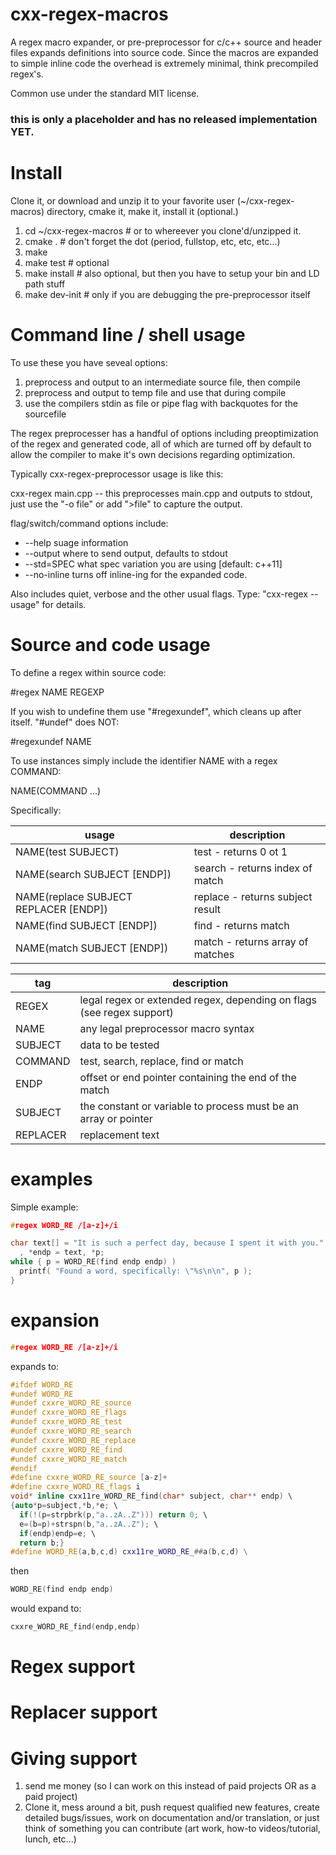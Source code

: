 # cxx-regex-macros
A regex macro expander, or pre-preprocessor for c/c++ source and header files expands definitions into source code.  Since the macros are expanded to simple inline code the overhead is extremely minimal, think precompiled regex's.

Common use under the standard MIT license.

### this is only a placeholder and has no released implementation YET.

# Install

Clone it, or download and unzip it to your favorite user (~/cxx-regex-macros) directory, cmake it, make it, install it (optional.)

1. cd ~/cxx-regex-macros  # or to whereever you clone'd/unzipped it.
2. cmake .                # don't forget the dot (period, fullstop, etc, etc, etc...)
3. make
4. make test              # optional
5. make install           # also optional, but then you have to setup your bin and LD path stuff
6. make dev-init          # only if you are debugging the pre-preprocessor itself

# Command line / shell usage

To use these you have seveal options:
1. preprocess and output to an intermediate source file, then compile
2. preprocess and output to temp file and use that during compile
3. use the compilers stdin as file or pipe flag with backquotes for the sourcefile

The regex preprocesser has a handful of options including preoptimization of the regex
and generated code, all of which are turned off by default to allow the compiler to 
make it's own decisions regarding optimization.

Typically cxx-regex-preprocessor usage is like this:

cxx-regex main.cpp   -- this preprocesses main.cpp and outputs to stdout, just use the "-o file" or add ">file" to capture the output.

flag/switch/command options include:
- --help  suage information
- --output  where to send output, defaults to stdout
- --std=SPEC  what spec variation you are using [default: c++11]
- --no-inline turns off inline-ing for the expanded code.

Also includes quiet, verbose and the other usual flags.  Type: "cxx-regex --usage" for details.

# Source and code usage

To define a regex within source code:

  \#regex NAME REGEXP

If you wish to undefine them use "\#regexundef", which cleans up after itself. "\#undef" does NOT:

  \#regexundef NAME

To use instances simply include the identifier NAME with a regex COMMAND:

NAME(COMMAND ...)

Specifically:

usage | description
----- | -----
NAME(test SUBJECT)  | test - returns 0 ot 1
NAME(search SUBJECT [ENDP]) | search - returns index of match
NAME(replace SUBJECT REPLACER [ENDP]) | replace - returns subject result
NAME(find SUBJECT [ENDP]) | find - returns match
NAME(match SUBJECT [ENDP]) | match - returns array of matches

tag      | description
-------- | -------
REGEX    | legal regex or extended regex, depending on flags (see regex support)
NAME     | any legal preprocessor macro syntax
SUBJECT  | data to be tested
COMMAND  | test, search, replace, find or match
ENDP     | offset or end pointer containing the end of the match
SUBJECT  | the constant or variable to process must be an array or pointer
REPLACER | replacement text


# examples

Simple example:

```c++
#regex WORD_RE /[a-z]+/i

char text[] = "It is such a perfect day, because I spent it with you."
  , *endp = text, *p;
while { p = WORD_RE(find endp endp) )
  printf( "Found a word, specifically: \"%s\n\n", p );
}
```

# expansion

```c++
#regex WORD_RE /[a-z]+/i
```
expands to:
```c++
#ifdef WORD_RE
#undef WORD_RE
#undef cxxre_WORD_RE_source
#undef cxxre_WORD_RE_flags
#undef cxxre_WORD_RE_test
#undef cxxre_WORD_RE_search
#undef cxxre_WORD_RE_replace
#undef cxxre_WORD_RE_find
#undef cxxre_WORD_RE_match
#endif
#define cxxre_WORD_RE_source [a-z]+
#define cxxre_WORD_RE_flags i
void* inline cxx11re_WORD_RE_find(char* subject, char** endp) \
{auto*p=subject,*b,*e; \
  if(!(p=strpbrk(p,"a..zA..Z"))) return 0; \
  e=(b=p)+strspn(b,"a..zA..Z"); \
  if(endp)endp=e; \
  return b;}
#define WORD_RE(a,b,c,d) cxx11re_WORD_RE_##a(b,c,d) \
```
then
```c++
WORD_RE(find endp endp)
```
would expand to:
```c++
cxxre_WORD_RE_find(endp,endp)
```

# Regex support

# Replacer support

# Giving support
1. send me money (so I can work on this instead of paid projects OR as a paid project)
2. Clone it, mess around a bit, push request qualified new features, create detailed bugs/issues, work on documentation and/or translation, or just think of something you can contribute (art work, how-to videos/tutorial, lunch, etc...)
